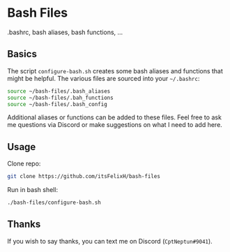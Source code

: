 # Bash Files

.bashrc, bash aliases, bash functions, ...

## Basics

The script `configure-bash.sh` creates some bash aliases and functions that might be helpful. The various files are sourced into your `~/.bashrc`:

```bash
source ~/bash-files/.bash_aliases
source ~/bash-files/.bah_functions
source ~/bash-files/.bash_config
```

Additional aliases or functions can be added to these files. Feel free to ask me questions via Discord or make suggestions on what I need to add here.

## Usage

Clone repo:

``` bash
git clone https://github.com/itsFelixH/bash-files
```

Run in bash shell:

``` bash
./bash-files/configure-bash.sh
```

## Thanks

If you wish to say thanks, you can text me on Discord (`CptNeptun#9041`).
